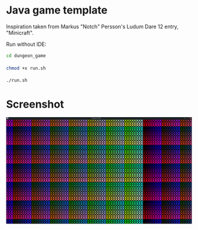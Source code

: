 # Java game template

Inspiration taken from Markus "Notch" Persson's Ludum Dare 12 entry, "Minicraft".


Run without IDE:
```bash
cd dungeon_game

chmod +x run.sh

./run.sh
```

# Screenshot
![Screenshot](dungeon_game/resources/Screenshot.png)